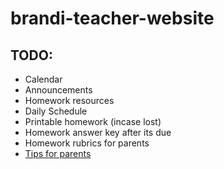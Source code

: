 # brandi-teacher-website

## TODO:
* Calendar
* Announcements
* Homework resources
* Daily Schedule
* Printable homework (incase lost)
* Homework answer key after its due
* Homework rubrics for parents
* [Tips for parents](https://earhart.goddardusd.com/121922_4)
